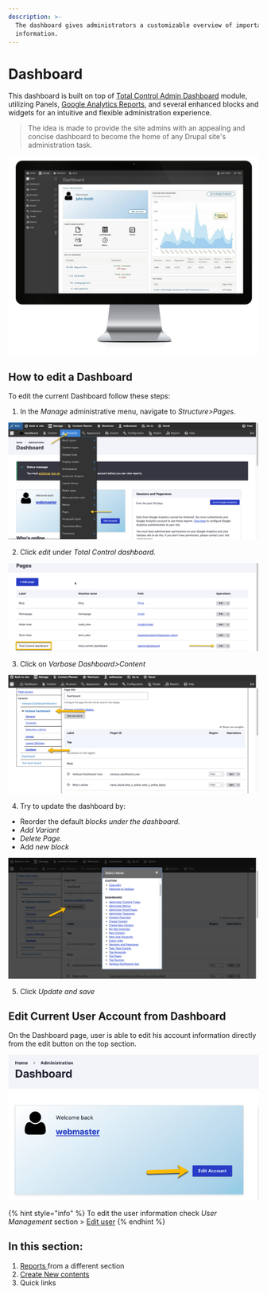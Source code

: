 ```yaml
---
description: >-
  The dashboard gives administrators a customizable overview of important site
  information.
---
```


# Dashboard

This dashboard is built on top of [Total Control Admin Dashboard](https://www.drupal.org/project/total_control) module, utilizing Panels, [Google Analytics Reports](https://www.drupal.org/project/google_analytics_reports), and several enhanced blocks and widgets for an intuitive and flexible administration experience.  


> The idea is made to provide the site admins with an appealing and concise dashboard to become the home of any Drupal site's administration task.

![Varbase Total Control Admin Dashboard](../../.gitbook/assets/varbase-total-control-admin-dashboard-imac_0.png)

## How to edit a Dashboard

To edit the current Dashboard follow these steps:

1. In the _Manage_ administrative menu, navigate to _Structure&gt;Pages._

![](../../.gitbook/assets/2020-07-14_13-03-41.png)

2. Click _edit_ under _Total Control dashboard._

![](../../.gitbook/assets/2020-07-14_13-06-11.png)

3. Click on _Varbase Dashboard&gt;Content_

![](../../.gitbook/assets/2020-07-14_13-12-13.png)

4. Try to update the dashboard by:

* Reorder the default _blocks under the dashboard._ 
* _Add Variant_ 
* _Delete Page._
* Add _new block_

![List of the blocks can be added tothe  dashboard page](../../.gitbook/assets/2020-07-14_13-12-33.png)

5. Click _Update and save_  


## Edit Current User Account from Dashboard

On the Dashboard page, user is able to edit his account information directly from the edit button on the top section. 

![Top section on Dashbaord page](../../.gitbook/assets/2020-07-14_14-13-33.png)

{% hint style="info" %}
To edit the user information check _User Management_ section &gt; [Edit user](../user-management/edit-user.md)
{% endhint %}

## In this section:

1. [Reports ](reports.md)from a different section
2. [Create New contents](../content-management/untitled/)
3. Quick links

